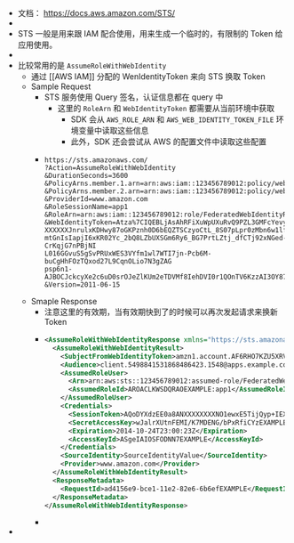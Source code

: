 - 文档： https://docs.aws.amazon.com/STS/
-
- STS 一般是用来跟 IAM 配合使用，用来生成一个临时的，有限制的 Token 给应用使用。
-
- 比较常用的是 `AssumeRoleWithWebIdentity`
	- 通过 [[AWS IAM]] 分配的 WenIdentityToken 来向 STS 换取 Token
	- Sample Request
		- STS 服务使用 Query 签名，认证信息都在 query 中
			- 这里的 `RoleArn` 和 `WebIdentityToken` 都需要从当前环境中获取
				- SDK 会从 `AWS_ROLE_ARN` 和 `AWS_WEB_IDENTITY_TOKEN_FILE` 环境变量中读取这些信息
				- 此外，SDK 还会尝试从 AWS 的配置文件中读取这些配置
		- ```http
		  https://sts.amazonaws.com/
		  ?Action=AssumeRoleWithWebIdentity
		  &DurationSeconds=3600
		  &PolicyArns.member.1.arn=arn:aws:iam::123456789012:policy/webidentitydemopolicy1
		  &PolicyArns.member.2.arn=arn:aws:iam::123456789012:policy/webidentitydemopolicy2
		  &ProviderId=www.amazon.com
		  &RoleSessionName=app1
		  &RoleArn=arn:aws:iam::123456789012:role/FederatedWebIdentityRole
		  &WebIdentityToken=Atza%7CIQEBLjAsAhRFiXuWpUXuRvQ9PZL3GMFcYevydwIUFAHZwXZXX
		  XXXXXXJnrulxKDHwy87oGKPznh0D6bEQZTSCzyoCtL_8S07pLpr0zMbn6w1lfVZKNTBdDansFB
		  mtGnIsIapjI6xKR02Yc_2bQ8LZbUXSGm6Ry6_BG7PrtLZtj_dfCTj92xNGed-CrKqjG7nPBjNI
		  L016GGvuS5gSvPRUxWES3VYfm1wl7WTI7jn-Pcb6M-buCgHhFOzTQxod27L9CqnOLio7N3gZAG
		  psp6n1-AJBOCJckcyXe2c6uD0srOJeZlKUm2eTDVMf8IehDVI0r1QOnTV6KzzAI3OY87Vd_cVMQ
		  &Version=2011-06-15
		  ```
	- Smaple Response
		- 注意这里的有效期，当有效期快到了的时候可以再次发起请求来换新 Token
		- ```xml
		  <AssumeRoleWithWebIdentityResponse xmlns="https://sts.amazonaws.com/doc/2011-06-15/">
		    <AssumeRoleWithWebIdentityResult>
		      <SubjectFromWebIdentityToken>amzn1.account.AF6RHO7KZU5XRVQJGXK6HB56KR2A</SubjectFromWebIdentityToken>
		      <Audience>client.5498841531868486423.1548@apps.example.com</Audience>
		      <AssumedRoleUser>
		        <Arn>arn:aws:sts::123456789012:assumed-role/FederatedWebIdentityRole/app1</Arn>
		        <AssumedRoleId>AROACLKWSDQRAOEXAMPLE:app1</AssumedRoleId>
		      </AssumedRoleUser>
		      <Credentials>
		        <SessionToken>AQoDYXdzEE0a8ANXXXXXXXXNO1ewxE5TijQyp+IEXAMPLE</SessionToken>
		        <SecretAccessKey>wJalrXUtnFEMI/K7MDENG/bPxRfiCYzEXAMPLEKEY</SecretAccessKey>
		        <Expiration>2014-10-24T23:00:23Z</Expiration>
		        <AccessKeyId>ASgeIAIOSFODNN7EXAMPLE</AccessKeyId>
		      </Credentials>
		      <SourceIdentity>SourceIdentityValue</SourceIdentity>
		      <Provider>www.amazon.com</Provider>
		    </AssumeRoleWithWebIdentityResult>
		    <ResponseMetadata>
		      <RequestId>ad4156e9-bce1-11e2-82e6-6b6efEXAMPLE</RequestId>
		    </ResponseMetadata>
		  </AssumeRoleWithWebIdentityResponse>
		  ```
		-
-